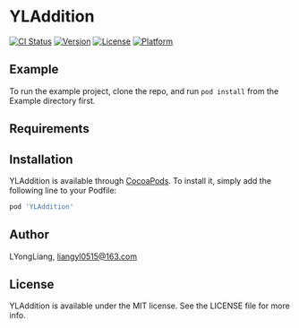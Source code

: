 # YLAddition

[![CI Status](https://img.shields.io/travis/LYongLiang/YLAddition.svg?style=flat)](https://travis-ci.org/LYongLiang/YLAddition)
[![Version](https://img.shields.io/cocoapods/v/YLAddition.svg?style=flat)](https://cocoapods.org/pods/YLAddition)
[![License](https://img.shields.io/cocoapods/l/YLAddition.svg?style=flat)](https://cocoapods.org/pods/YLAddition)
[![Platform](https://img.shields.io/cocoapods/p/YLAddition.svg?style=flat)](https://cocoapods.org/pods/YLAddition)

## Example

To run the example project, clone the repo, and run `pod install` from the Example directory first.

## Requirements

## Installation

YLAddition is available through [CocoaPods](https://cocoapods.org). To install
it, simply add the following line to your Podfile:

```ruby
pod 'YLAddition'
```

## Author

LYongLiang, liangyl0515@163.com

## License

YLAddition is available under the MIT license. See the LICENSE file for more info.
